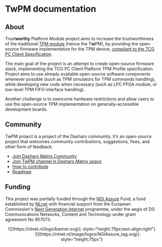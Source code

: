 # TwPM documentation

## About

Trust**worthy** Platform Module project aims to increase the trustworthiness of
the traditional
[TPM module](https://en.wikipedia.org/wiki/Trusted_Platform_Module)
(hence the T**w**PM), by providing the open-source firmware implementation for
the TPM device,
[compliant to the TCG PC Client Specification](explanation/compliance.md).

The main goal of the project is an attempt to create open-source firmware stack,
implementing the TCG PC Client Platform TPM Profile specification. Project aims
to use already available open-source software components whenever possible
(such as TPM simulators for TPM commands handling), while developing new code
when necessary (such as LPC FPGA module, or low-level TPM FIFO interface
handling).

Another challenge is to overcome hardware restrictions and allow users to use
the open-source TPM implementation on generally-accessible development boards.

## Community

TwPM project is a project of the Dasharo community. It’s an open-source project
that welcomes community contributions, suggestions, fixes, and other form
of feedback.

* [Join Dasharo Matrix Community](https://docs.dasharo.com/ways-you-can-help-us/#join-dasharo-matrix-community)
* [Join TwPM channel in Dasharo Matrix space](https://matrix.to/#/#twpm:matrix.org)
* [How to contribute](contributing/index.md)
* [Roadmap](roadmap/index.md)

## Funding

This project was partially funded through the
[NGI Assure](https://nlnet.nl/assure) Fund, a fund established by
[NLnet](https://nlnet.nl/) with financial support from the European
Commission's [Next Generation Internet](https://ngi.eu/) programme, under the
aegis of DG Communications Networks, Content and Technology under grant
agreement No 957073.

<center>
![](https://nlnet.nl/logo/banner.svg){: style="height:75px;text-align:right"}
&nbsp;&nbsp;&nbsp;&nbsp;&nbsp;&nbsp;&nbsp;&nbsp;&nbsp;
![](https://nlnet.nl/image/logos/NGIAssure_tag.svg){: style="height:75px"}
</center>

